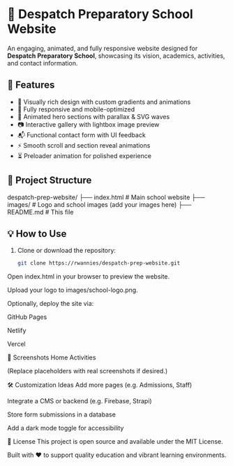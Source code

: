 # 🏫 Despatch Preparatory School Website

An engaging, animated, and fully responsive website designed for **Despatch Preparatory School**, showcasing its vision, academics, activities, and contact information.

## 🌟 Features

- 🎨 Visually rich design with custom gradients and animations
- 📱 Fully responsive and mobile-optimized
- 🌊 Animated hero sections with parallax & SVG waves
- 📷 Interactive gallery with lightbox image preview
- 📬 Functional contact form with UI feedback
- ⚡ Smooth scroll and section reveal animations
- ⏳ Preloader animation for polished experience

## 📂 Project Structure

despatch-prep-website/
├── index.html # Main school website
├── images/ # Logo and school images (add your images here)
├── README.md # This file



## 💡 How to Use

1. Clone or download the repository:
   ```bash
   git clone https://rwannies/despatch-prep-website.git

Open index.html in your browser to preview the website.

Upload your logo to images/school-logo.png.

Optionally, deploy the site via:

GitHub Pages

Netlify

Vercel

📸 Screenshots
Home	Activities

(Replace placeholders with real screenshots if desired.)

🛠️ Customization Ideas
Add more pages (e.g. Admissions, Staff)

Integrate a CMS or backend (e.g. Firebase, Strapi)

Store form submissions in a database

Add a dark mode toggle for accessibility

📜 License
This project is open source and available under the MIT License.

Built with ❤️ to support quality education and vibrant learning environments.



